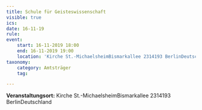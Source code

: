 ```yaml
---
title: Schule für Geisteswissenschaft
visible: true
ics: 
date: 16-11-19
rule: 
event:
	start: 16-11-2019 18:00
	end: 16-11-2019 19:00
	location: 'Kirche St.-MichaelsheimBismarkallee 2314193 BerlinDeutschland'
taxonomy:
	category: Amtsträger
	tag: 

---
```




**Veranstaltungsort:** Kirche St.-MichaelsheimBismarkallee 2314193 BerlinDeutschland

